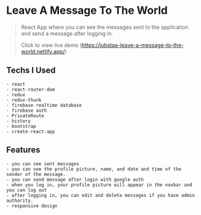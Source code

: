 # Leave A Message To The World

> React App where you can see the messages sent to the application and send a message after logging in.

> Click to view live demo
> (https://jubstaa-leave-a-message-to-the-world.netlify.app/)

## Techs I Used

    - react
    - react-router-dom
    - redux
    - redux-thunk
    - firebase realtime database
    - firebase auth
    - PrivateRoute
    - history
    - bootstrap
    - create-react-app

## Features

    - you can see sent messages
    - you can see the profile picture, name, and date and time of the sender of the message.
    - you can send message after login with google auth
    - when you log in, your profile picture will appear in the navbar and you can log out
    - after logging in, you can edit and delete messages if you have admin authority.
    - responsive design
